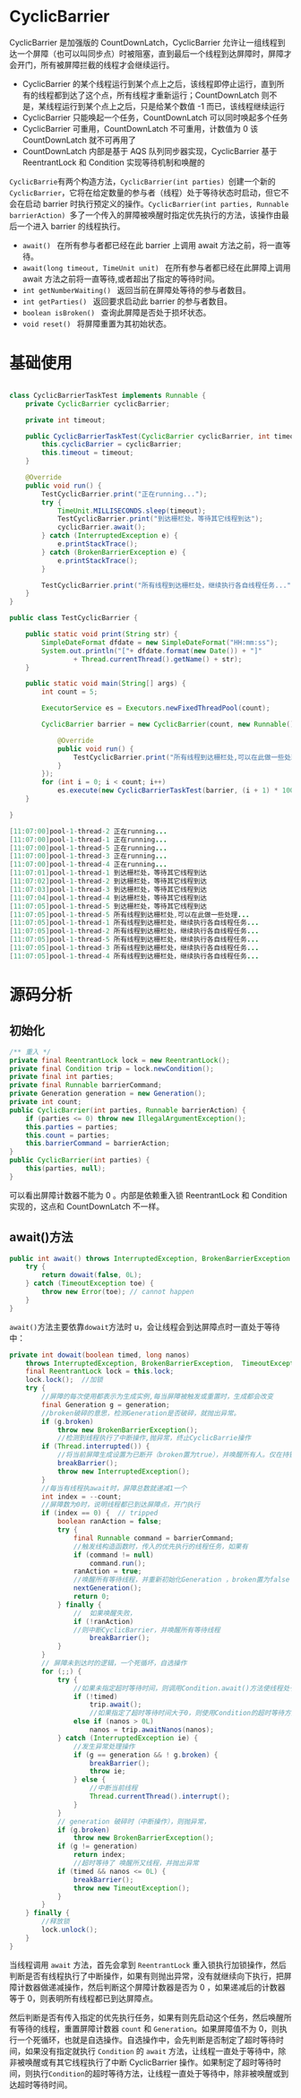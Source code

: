 # CyclicBarrier

CyclicBarrier 是加强版的 CountDownLatch，CyclicBarrier 允许让一组线程到达一个屏障（也可以叫同步点）时被阻塞，直到最后一个线程到达屏障时，屏障才会开门，所有被屏障拦截的线程才会继续运行。

- CyclicBarrier 的某个线程运行到某个点上之后，该线程即停止运行，直到所有的线程都到达了这个点，所有线程才重新运行；CountDownLatch 则不是，某线程运行到某个点上之后，只是给某个数值 -1 而已，该线程继续运行
- CyclicBarrier 只能唤起一个任务，CountDownLatch 可以同时唤起多个任务
- CyclicBarrier 可重用，CountDownLatch 不可重用，计数值为 0 该 CountDownLatch 就不可再用了
- CountDownLatch 内部是基于 AQS 队列同步器实现，CyclicBarrier 基于 ReentrantLock 和 Condition 实现等待机制和唤醒的

`CyclicBarrie`有两个构造方法，`CyclicBarrier(int parties) `创建一个新的 `CyclicBarrier`，它将在给定数量的参与者（线程）处于等待状态时启动，但它不会在启动 barrier 时执行预定义的操作。`CyclicBarrier(int parties, Runnable barrierAction) `多了一个传入的屏障被唤醒时指定优先执行的方法，该操作由最后一个进入 barrier 的线程执行。

- `await() ` 在所有参与者都已经在此 barrier 上调用 await 方法之前，将一直等待。
- `await(long timeout, TimeUnit unit) ` 在所有参与者都已经在此屏障上调用 await 方法之前将一直等待,或者超出了指定的等待时间。
- `int getNumberWaiting() ` 返回当前在屏障处等待的参与者数目。
- `int getParties() ` 返回要求启动此 barrier 的参与者数目。
- `boolean isBroken() ` 查询此屏障是否处于损坏状态。
- `void reset() ` 将屏障重置为其初始状态。

# 基础使用

```java

class CyclicBarrierTaskTest implements Runnable {
    private CyclicBarrier cyclicBarrier;

    private int timeout;

    public CyclicBarrierTaskTest(CyclicBarrier cyclicBarrier, int timeout) {
        this.cyclicBarrier = cyclicBarrier;
        this.timeout = timeout;
    }

    @Override
    public void run() {
        TestCyclicBarrier.print("正在running...");
        try {
            TimeUnit.MILLISECONDS.sleep(timeout);
            TestCyclicBarrier.print("到达栅栏处，等待其它线程到达");
            cyclicBarrier.await();
        } catch (InterruptedException e) {
            e.printStackTrace();
        } catch (BrokenBarrierException e) {
            e.printStackTrace();
        }

        TestCyclicBarrier.print("所有线程到达栅栏处，继续执行各自线程任务...");
    }
}

public class TestCyclicBarrier {

    public static void print(String str) {
        SimpleDateFormat dfdate = new SimpleDateFormat("HH:mm:ss");
        System.out.println("["+ dfdate.format(new Date()) + "]"
                + Thread.currentThread().getName() + str);
    }

    public static void main(String[] args) {
        int count = 5;

        ExecutorService es = Executors.newFixedThreadPool(count);

        CyclicBarrier barrier = new CyclicBarrier(count, new Runnable() {

            @Override
            public void run() {
                TestCyclicBarrier.print("所有线程到达栅栏处,可以在此做一些处理...");
            }
        });
        for (int i = 0; i < count; i++)
            es.execute(new CyclicBarrierTaskTest(barrier, (i + 1) * 1000));
    }

}

[11:07:00]pool-1-thread-2 正在running...
[11:07:00]pool-1-thread-1 正在running...
[11:07:00]pool-1-thread-5 正在running...
[11:07:00]pool-1-thread-3 正在running...
[11:07:00]pool-1-thread-4 正在running...
[11:07:01]pool-1-thread-1 到达栅栏处，等待其它线程到达
[11:07:02]pool-1-thread-2 到达栅栏处，等待其它线程到达
[11:07:03]pool-1-thread-3 到达栅栏处，等待其它线程到达
[11:07:04]pool-1-thread-4 到达栅栏处，等待其它线程到达
[11:07:05]pool-1-thread-5 到达栅栏处，等待其它线程到达
[11:07:05]pool-1-thread-5 所有线程到达栅栏处,可以在此做一些处理...
[11:07:05]pool-1-thread-1 所有线程到达栅栏处，继续执行各自线程任务...
[11:07:05]pool-1-thread-2 所有线程到达栅栏处，继续执行各自线程任务...
[11:07:05]pool-1-thread-5 所有线程到达栅栏处，继续执行各自线程任务...
[11:07:05]pool-1-thread-3 所有线程到达栅栏处，继续执行各自线程任务...
[11:07:05]pool-1-thread-4 所有线程到达栅栏处，继续执行各自线程任务...
```

# 源码分析

## 初始化

```java
/** 重入 */
private final ReentrantLock lock = new ReentrantLock();
private final Condition trip = lock.newCondition();
private final int parties;
private final Runnable barrierCommand;
private Generation generation = new Generation();
private int count;
public CyclicBarrier(int parties, Runnable barrierAction) {
    if (parties <= 0) throw new IllegalArgumentException();
    this.parties = parties;
    this.count = parties;
    this.barrierCommand = barrierAction;
}
public CyclicBarrier(int parties) {
    this(parties, null);
}
```

可以看出屏障计数器不能为 0 。内部是依赖重入锁 ReentrantLock 和 Condition 实现的，这点和 CountDownLatch 不一样。

## await()方法

```java
public int await() throws InterruptedException, BrokenBarrierException {
    try {
        return dowait(false, 0L);
    } catch (TimeoutException toe) {
        throw new Error(toe); // cannot happen
    }
}
```

`await()`方法主要依靠`dowait`方法时 u，会让线程会到达屏障点时一直处于等待中：

```java
private int dowait(boolean timed, long nanos)
    throws InterruptedException, BrokenBarrierException,  TimeoutException {
    final ReentrantLock lock = this.lock;
    lock.lock();  //加锁
    try {
        //屏障的每次使用都表示为生成实例,每当屏障被触发或重置时，生成都会改变
        final Generation g = generation;
        //broken破碎的意思，检测Generation是否破碎，就抛出异常。
        if (g.broken)
            throw new BrokenBarrierException();
            //检测到线程执行了中断操作,抛异常，终止CyclicBarrie操作
        if (Thread.interrupted()) {
            //将当前屏障生成设置为已断开（broken置为true），并唤醒所有人。仅在持锁时调用。
            breakBarrier();
            throw new InterruptedException();
        }
        //每当有线程执await时，屏障总数就递减1一个
        int index = --count;
        //屏障数为0时，说明线程都已到达屏障点，开门执行
        if (index == 0) {  // tripped
            boolean ranAction = false;
            try {
                final Runnable command = barrierCommand;
                //触发线构造函数时，传入的优先执行的线程任务，如果有
                if (command != null)
                    command.run();
                ranAction = true;
                //唤醒所有等待线程，并重新初始化Generation ，broken置为false
                nextGeneration();
                return 0;
            } finally {
                //  如果唤醒失败，
                if (!ranAction)
                //则中断CyclicBarrier，并唤醒所有等待线程
                    breakBarrier();
            }
        }
        // 屏障未到达时的逻辑，一个死循坏，自选操作
        for (;;) {
            try {
                //如果未指定超时等待时间，则调用Condition.await()方法使线程处于等待
                if (!timed)
                    trip.await();
                    //如果指定了超时等待时间大于0，则使用Condition的超时等待方法
                else if (nanos > 0L)
                    nanos = trip.awaitNanos(nanos);
            } catch (InterruptedException ie) {
                //发生异常处理操作
                if (g == generation && ! g.broken) {
                    breakBarrier();
                    throw ie;
                } else {
                    //中断当前线程
                    Thread.currentThread().interrupt();
                }
            }
            // generation 破碎时（中断操作），则抛异常，
            if (g.broken)
                throw new BrokenBarrierException();
            if (g != generation)
                return index;
                //超时等待了 唤醒所又线程，并抛出异常
            if (timed && nanos <= 0L) {
                breakBarrier();
                throw new TimeoutException();
            }
        }
    } finally {
        //释放锁
        lock.unlock();
    }
}
```

当线程调用 `await` 方法，首先会拿到 `ReentrantLock` 重入锁执行加锁操作，然后判断是否有线程执行了中断操作，如果有则抛出异常，没有就继续向下执行，把屏障计数器做递减操作，然后判断这个屏障计数器是否为 0 ，如果递减后的计数器等于 0，则表明所有线程都已到达屏障点。

然后判断是否有传入指定的优先执行任务，如果有则先启动这个任务，然后唤醒所有等待的线程，重置屏障计数器 `count` 和 `Generation`。如果屏障值不为 0，则执行一个死循环，也就是自选操作。自选操作中，会先判断是否制定了超时等待时间，如果没有指定就执行 `Condition` 的 `await` 方法，让线程一直处于等待中，除非被唤醒或有其它线程执行了中断 CyclicBarrier 操作。如果制定了超时等待时间，则执行`Condition`的超时等待方法，让线程一直处于等待中，除非被唤醒或到达超时等待时间。
